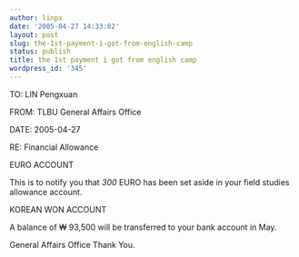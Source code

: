 ```yaml
---
author: linpx
date: '2005-04-27 14:33:02'
layout: post
slug: the-1st-payment-i-got-from-english-camp
status: publish
title: the 1st payment i got from english camp
wordpress_id: '345'
---
```


TO: LIN Pengxuan

FROM: TLBU General Affairs Office

DATE: 2005-04-27

RE: Financial Allowance

EURO ACCOUNT

This is to notify you that _300_ EURO has been set aside in your field studies
allowance account.

KOREAN WON ACCOUNT

A balance of ₩ 93,500 will be transferred to your bank account in May.

  
  
  
General Affairs Office Thank You.


